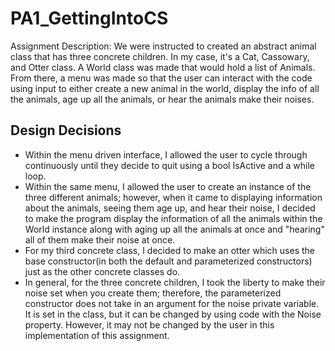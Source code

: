 # PA1_GettingIntoCS
Assignment Description: We were instructed to created an abstract animal class that has three concrete children.
In my case, it's a Cat, Cassowary, and Otter class. A World class was made that would hold a list of Animals. From there, a menu was made
so that the user can interact with the code using input to either create a new animal in the world, display the info of all the animals,
age up all the animals, or hear the animals make their noises.

## Design Decisions
* Within the menu driven interface, I allowed the user to cycle through continuously until they decide to quit using a bool IsActive and a while loop.
* Within the same menu, I allowed the user to create an instance of the three different animals; however, when it came to displaying information about the animals,
seeing them age up, and hear their noise, I decided to make the program display the information of all the animals within the World instance along with aging up all the animals at once
and "hearing" all of them make their noise at once.
* For my third concrete class, I decided to make an otter which uses the base constructor(in both the default and parameterized constructors) just as the other concrete classes do.
* In general, for the three concrete children, I took the liberty to make their noise set when you create them; therefore, the parameterized constructor
does not take in an argument for the noise private variable. It is set in the class, but it can be changed by using code with the Noise property. However, it may not be changed by the user
in this implementation of this assignment.

